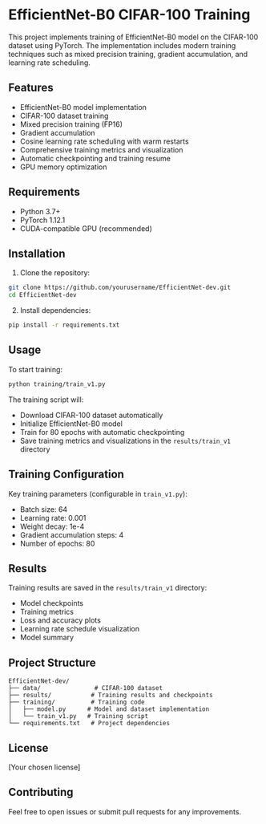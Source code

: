 # EfficientNet-B0 CIFAR-100 Training

This project implements training of EfficientNet-B0 model on the CIFAR-100 dataset using PyTorch. The implementation includes modern training techniques such as mixed precision training, gradient accumulation, and learning rate scheduling.

## Features

- EfficientNet-B0 model implementation
- CIFAR-100 dataset training
- Mixed precision training (FP16)
- Gradient accumulation
- Cosine learning rate scheduling with warm restarts
- Comprehensive training metrics and visualization
- Automatic checkpointing and training resume
- GPU memory optimization

## Requirements

- Python 3.7+
- PyTorch 1.12.1
- CUDA-compatible GPU (recommended)

## Installation

1. Clone the repository:
```bash
git clone https://github.com/yourusername/EfficientNet-dev.git
cd EfficientNet-dev
```

2. Install dependencies:
```bash
pip install -r requirements.txt
```

## Usage

To start training:

```bash
python training/train_v1.py
```

The training script will:
- Download CIFAR-100 dataset automatically
- Initialize EfficientNet-B0 model
- Train for 80 epochs with automatic checkpointing
- Save training metrics and visualizations in the `results/train_v1` directory

## Training Configuration

Key training parameters (configurable in `train_v1.py`):
- Batch size: 64
- Learning rate: 0.001
- Weight decay: 1e-4
- Gradient accumulation steps: 4
- Number of epochs: 80

## Results

Training results are saved in the `results/train_v1` directory:
- Model checkpoints
- Training metrics
- Loss and accuracy plots
- Learning rate schedule visualization
- Model summary

## Project Structure

```
EfficientNet-dev/
├── data/               # CIFAR-100 dataset
├── results/           # Training results and checkpoints
├── training/          # Training code
│   ├── model.py      # Model and dataset implementation
│   └── train_v1.py   # Training script
└── requirements.txt   # Project dependencies
```

## License

[Your chosen license]

## Contributing

Feel free to open issues or submit pull requests for any improvements. 